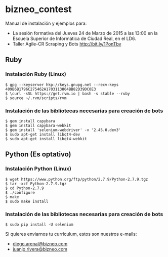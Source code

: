 # bizneo_contest
Manual de instalación y ejemplos para:
* La sesión formativa del Jueves 24 de Marzo de 2015 a las 13:00 en la Escuela Superior de Informática de Ciudad Real, en el LD6.
* Taller Agile-CR Scraping y Bots http://bit.ly/1PonTbv

## Ruby

### Instalación Ruby (Linux)
```
$ gpg --keyserver hkp://keys.gnupg.net --recv-keys 409B6B1796C275462A1703113804BB82D39DC0E3
$ \curl -sSL https://get.rvm.io | bash -s stable --ruby
$ source ~/.rvm/scripts/rvm
```

### Instalación de las bibliotecas necesarias para creación de bots
```
$ gem install capybara
$ gem install capybara-webkit
$ gem install 'selenium-webdriver' -v '2.45.0.dev3'
$ sudo apt-get install libqt4-dev
$ sudo apt-get install libqt4-webkit
```

## Python (Es optativo)

### Instalación Python (Linux)
```
$ wget https://www.python.org/ftp/python/2.7.9/Python-2.7.9.tgz
$ tar -xzf Python-2.7.9.tgz
$ cd Python-2.7.9
$ ./configure 
$ make 
$ sudo make install 
```
### Instalación de las bibliotecas necesarias para creación de bots
```
$ sudo pip install -U selenium
```


Si quieres enviarnos tu currículum, estos son nuestros e-mails:

* diego.arenal@bizneo.com
* juanjo.rivera@bizneo.com
